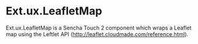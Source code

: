 Ext.ux.LeafletMap
=================

Ext.ux.LeafletMap is a Sencha Touch 2 component which wraps a Leaflet map using the Leftlet API (http://leaflet.cloudmade.com/reference.html).